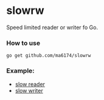 # slowrw

Speed limited reader or writer fo Go.

### How to use
```
go get github.com/ma6174/slowrw
```

### Example:

- [slow reader](example/simple_reader/simple_reader.go)
- [slow writer](example/simple_writer/simple_writer.go)
